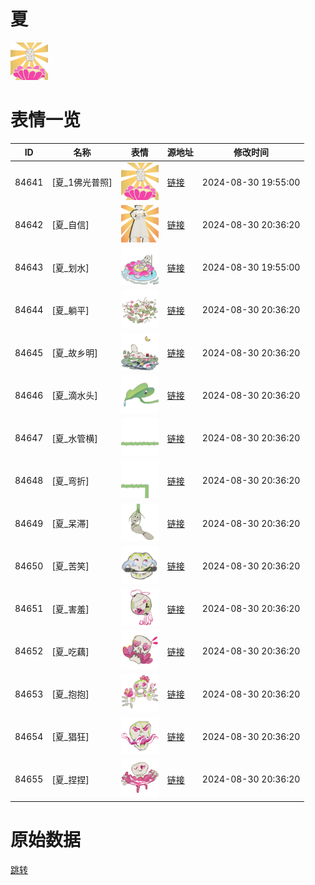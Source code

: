 # 夏

<img src="./cover.png" height="60" alt="cover" />

# 表情一览

|ID|名称|表情|源地址|修改时间|
|----|----|----|----|----|
|84641|[夏_1佛光普照]|<img src="./pic/084641_%5B夏_1佛光普照%5D.png" height="60" alt="1佛光普照"/>|[链接](https://i0.hdslb.com/bfs/garb/ad901b9300b44e2d27999293ed7d3e352270f606.png)|2024-08-30 19:55:00|
|84642|[夏_自信]|<img src="./pic/084642_%5B夏_自信%5D.png" height="60" alt="自信"/>|[链接](https://i0.hdslb.com/bfs/garb/4fa556584195e5096794adf2c26d7734d6759834.png)|2024-08-30 20:36:20|
|84643|[夏_划水]|<img src="./pic/084643_%5B夏_划水%5D.png" height="60" alt="划水"/>|[链接](https://i0.hdslb.com/bfs/garb/3b8207b1b02eeadc97229d4dc0154cc6d000f655.png)|2024-08-30 19:55:00|
|84644|[夏_躺平]|<img src="./pic/084644_%5B夏_躺平%5D.png" height="60" alt="躺平"/>|[链接](https://i0.hdslb.com/bfs/garb/ea97ae6af57baa5a481285c8adce33ccaddff036.png)|2024-08-30 20:36:20|
|84645|[夏_故乡明]|<img src="./pic/084645_%5B夏_故乡明%5D.png" height="60" alt="故乡明"/>|[链接](https://i0.hdslb.com/bfs/garb/91d53be3b485a9205367a78d095073393357752f.png)|2024-08-30 20:36:20|
|84646|[夏_滴水头]|<img src="./pic/084646_%5B夏_滴水头%5D.png" height="60" alt="滴水头"/>|[链接](https://i0.hdslb.com/bfs/garb/6182dde56e762586b14997d647b4bcc06ca5c151.png)|2024-08-30 20:36:20|
|84647|[夏_水管横]|<img src="./pic/084647_%5B夏_水管横%5D.png" height="60" alt="水管横"/>|[链接](https://i0.hdslb.com/bfs/garb/264fb404ab0847762a53cbf041f9c22c07c07ad8.png)|2024-08-30 20:36:20|
|84648|[夏_弯折]|<img src="./pic/084648_%5B夏_弯折%5D.png" height="60" alt="弯折"/>|[链接](https://i0.hdslb.com/bfs/garb/0a948b723ae237c4c9baa83dd8c47fd4fa61f480.png)|2024-08-30 20:36:20|
|84649|[夏_呆滞]|<img src="./pic/084649_%5B夏_呆滞%5D.png" height="60" alt="呆滞"/>|[链接](https://i0.hdslb.com/bfs/garb/31dee757e58d68c2532c46ae418bd164f84159a3.png)|2024-08-30 20:36:20|
|84650|[夏_苦笑]|<img src="./pic/084650_%5B夏_苦笑%5D.png" height="60" alt="苦笑"/>|[链接](https://i0.hdslb.com/bfs/garb/1035c92c8b813d004451714896172f2108b78118.png)|2024-08-30 20:36:20|
|84651|[夏_害羞]|<img src="./pic/084651_%5B夏_害羞%5D.png" height="60" alt="害羞"/>|[链接](https://i0.hdslb.com/bfs/garb/cc88169c746bdc6061c7463da097a6cfcdadea0c.png)|2024-08-30 20:36:20|
|84652|[夏_吃藕]|<img src="./pic/084652_%5B夏_吃藕%5D.png" height="60" alt="吃藕"/>|[链接](https://i0.hdslb.com/bfs/garb/76eb88de06f5062c348f1ea05619a41805a92d03.png)|2024-08-30 20:36:20|
|84653|[夏_抱抱]|<img src="./pic/084653_%5B夏_抱抱%5D.png" height="60" alt="抱抱"/>|[链接](https://i0.hdslb.com/bfs/garb/1f6eb4eb5b6ad697ce149d396a4924f3b3baeeba.png)|2024-08-30 20:36:20|
|84654|[夏_猖狂]|<img src="./pic/084654_%5B夏_猖狂%5D.png" height="60" alt="猖狂"/>|[链接](https://i0.hdslb.com/bfs/garb/08209ca2e8b844056fd22d28dbec8009c6bffcc5.png)|2024-08-30 20:36:20|
|84655|[夏_捏捏]|<img src="./pic/084655_%5B夏_捏捏%5D.png" height="60" alt="捏捏"/>|[链接](https://i0.hdslb.com/bfs/garb/9d159f831b29b285327b3807d4711f7b4c76e5a1.png)|2024-08-30 20:36:20|

# 原始数据

[跳转](./raw.json)

